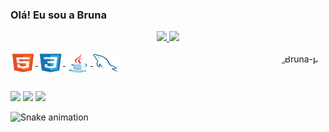 ### Olá! Eu sou a Bruna

<div align="center">
  <a href="https://github.com/eubssantos">
  <img width="42%" src="https://github-readme-stats.vercel.app/api?username=eubssantos&show_icons=true&theme=dracula&include_all_commits=true&count_private=true"/>
  <img width="50%" src="https://github-readme-stats.vercel.app/api/top-langs/?username=eubssantos&layout=compact&langs_count=7&theme=dracula"/>
</div>
  <br>
  <img align="center" alt="Bruna-HTML" height="30" width="40" src="https://raw.githubusercontent.com/devicons/devicon/master/icons/html5/html5-original.svg">
  <img align="center" alt="Bruna-CSS" height="30" width="40" src="https://raw.githubusercontent.com/devicons/devicon/master/icons/css3/css3-original.svg">
  <img align="center" alt="Bruna-JAVA" height="30" width="40" src="https://raw.githubusercontent.com/devicons/devicon/master/icons/java/java-original.svg">
  <img align="center" alt="Bruna-JAVA" height="30" width="40" src="https://raw.githubusercontent.com/devicons/devicon/master/icons/mysql/mysql-original.svg">
  <img align="right" alt="Bruna-pic" height="150" style="border-radius:50px;" src="https://picrew.me/image_maker/407340/complete?cd=qrjoZrlbvB">

   ##
 
<div> 
  <a href="https://www.instagram.com/adaytobruna/" target="_blank"><img src="https://img.shields.io/badge/-Instagram-%23E4405F?style=for-the-badge&logo=instagram&logoColor=white" target="_blank"></a>
  <a href = "mailto:brunahoope@gmail.com"><img src="https://img.shields.io/badge/-Gmail-%23333?style=for-the-badge&logo=gmail&logoColor=white" target="_blank"></a>
  <a href="https://www.linkedin.com/in/bruna-silva-santos/" target="_blank"><img src="https://img.shields.io/badge/-LinkedIn-%230077B5?style=for-the-badge&logo=linkedin&logoColor=white" target="_blank"></a> 
 
 ![Snake animation](https://github.com/eubssantos/eubssantos/blob/output/github-contribution-grid-snake.svg)
 
</div>

